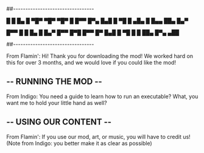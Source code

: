 ##---------------------------------

█ █ █▄ █ ▀█▀ ▀█▀ ▀█▀ █   █▀▀ █▀▄ 
█▄█ █ ▀█  █  ▄█▄  █  █▄▄ ██▄ █▄▀ 

█▀▀ █ █ █▄ █ █▄▀ █▀▀ █▀█ █▀▀ 
█▀  █▄█ █ ▀█ █ █ ██▄ █▀▄ ▄██

##---------------------------------

From Flamin': Hi! Thank you for downloading the mod! We worked hard on this for over 3 months, and we would love if you could like the mod!


## -- RUNNING THE MOD --

From Indigo: You need a guide to learn how to run an executable? What, you want me to hold your little hand as well?


## -- USING OUR CONTENT --

From Flamin': If you use our mod, art, or music, you will have to credit us!
(Note from Indigo: you better make it as clear as possible)
